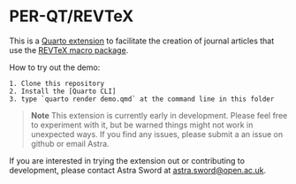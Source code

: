 # PER-QT/REVTeX

This is a [Quarto extension] to facilitate the creation of journal articles that use the [REVTeX macro package]. 

How to try out the demo:

    1. Clone this repository
    2. Install the [Quarto CLI]
    3. type `quarto render demo.qmd` at the command line in this folder

> **Note** 
> This extension is currently early in development. Please feel free to experiment
> with it, but be warned things might not work in unexpected ways. If you
> find any issues, please submit a an issue on github or email Astra.

If you are interested in trying the extension out or contributing to development, please contact Astra Sword at astra.sword@open.ac.uk.

[Quarto CLI]: https://quarto.org/docs/get-started/
[Quarto extension]: https://quarto.org/docs/extensions/listing-journals.html
[REVTeX macro package]: https://journals.aps.org/revtex